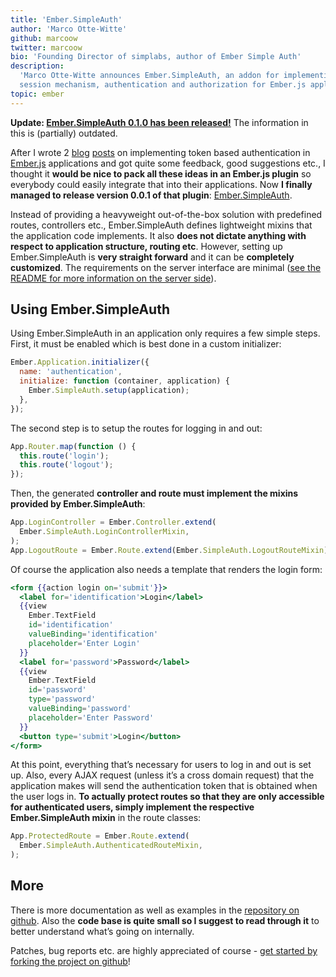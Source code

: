 ```yaml
---
title: 'Ember.SimpleAuth'
author: 'Marco Otte-Witte'
github: marcoow
twitter: marcoow
bio: 'Founding Director of simplabs, author of Ember Simple Auth'
description:
  'Marco Otte-Witte announces Ember.SimpleAuth, an addon for implementing a
  session mechanism, authentication and authorization for Ember.js applications.'
topic: ember
---
```


**Update:
[Ember.SimpleAuth 0.1.0 has been released!](/blog/2014/01/20/embersimpleauth-010)**
The information in this is (partially) outdated.

After I wrote 2
[blog](/blog/2013/06/15/authentication-in-emberjs 'the initial post')
[posts](/blog/2013/08/08/better-authentication-in-emberjs 'the second post with a refined implementation')
on implementing token based authentication in [Ember.js](http://emberjs.com)
applications and got quite some feedback, good suggestions etc., I thought it
**would be nice to pack all these ideas in an Ember.js plugin** so everybody
could easily integrate that into their applications. Now **I finally managed to
release version 0.0.1 of that plugin**:
[Ember.SimpleAuth](https://github.com/simplabs/ember-simple-auth).

<!--break-->

Instead of providing a heavyweight out-of-the-box solution with predefined
routes, controllers etc., Ember.SimpleAuth defines lightweight mixins that the
application code implements. It also **does not dictate anything with respect to
application structure, routing etc**. However, setting up Ember.SimpleAuth is
**very straight forward** and it can be **completely customized**. The
requirements on the server interface are minimal
([see the README for more information on the server side](https://github.com/simplabs/ember-simple-auth#the-server-side)).

## Using Ember.SimpleAuth

Using Ember.SimpleAuth in an application only requires a few simple steps.
First, it must be enabled which is best done in a custom initializer:

```js
Ember.Application.initializer({
  name: 'authentication',
  initialize: function (container, application) {
    Ember.SimpleAuth.setup(application);
  },
});
```

The second step is to setup the routes for logging in and out:

```js
App.Router.map(function () {
  this.route('login');
  this.route('logout');
});
```

Then, the generated **controller and route must implement the mixins provided by
Ember.SimpleAuth**:

```js
App.LoginController = Ember.Controller.extend(
  Ember.SimpleAuth.LoginControllerMixin,
);
App.LogoutRoute = Ember.Route.extend(Ember.SimpleAuth.LogoutRouteMixin);
```

Of course the application also needs a template that renders the login form:

```hbs
<form {{action login on='submit'}}>
  <label for='identification'>Login</label>
  {{view
    Ember.TextField
    id='identification'
    valueBinding='identification'
    placeholder='Enter Login'
  }}
  <label for='password'>Password</label>
  {{view
    Ember.TextField
    id='password'
    type='password'
    valueBinding='password'
    placeholder='Enter Password'
  }}
  <button type='submit'>Login</button>
</form>
```

At this point, everything that’s necessary for users to log in and out is set
up. Also, every AJAX request (unless it’s a cross domain request) that the
application makes will send the authentication token that is obtained when the
user logs in. **To actually protect routes so that they are only accessible for
authenticated users, simply implement the respective Ember.SimpleAuth mixin** in
the route classes:

```js
App.ProtectedRoute = Ember.Route.extend(
  Ember.SimpleAuth.AuthenticatedRouteMixin,
);
```

## More

There is more documentation as well as examples in the
[repository on github](https://github.com/simplabs/ember-simple-auth). Also the
**code base is quite small so I suggest to read through it** to better
understand what’s going on internally.

Patches, bug reports etc. are highly appreciated of course -
[get started by forking the project on github](https://github.com/simplabs/ember-simple-auth)!
